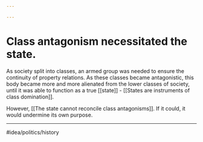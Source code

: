 ```yaml
---

---
```

# Class antagonism necessitated the state. 
As society split into classes, an armed group was needed to ensure the continuity of property relations. As these classes became antagonistic, this body became more and more alienated from the lower classes of society, until it was able to function as a true [[state]] - [[States are instruments of class domination]]. 

However, [[The state cannot reconcile class antagonisms]]. If it could, it would undermine its own purpose. 

---
#idea/politics/history 